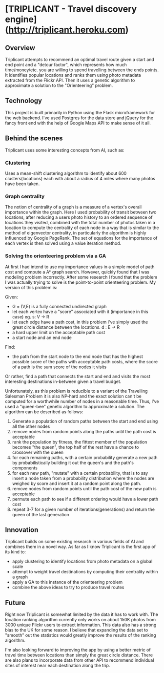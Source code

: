 [TRIPLICANT - Travel discovery engine] (http://triplicant.heroku.com)
======================================================================



Overview
-----------
Triplicant attempts to recommend an optimal travel route given a start and end point and a "detour factor", which represents how much time/money/etc. you are willing to spend travelling between the ends points. It identifies popular locations and ranks them using photo metadata extracted from the Flickr API. Then it uses a genetic algorithm to approximate a solution to the "Orienteering" problem.
 
Technology
--------------
This project is built primarily in Python using the Flask microframework for the web backend. I've used Postgres for the data store and jQuery for the fancy front end with the help of Google Maps API to make sense of it all.


Behind the scenes
--------------------
Triplicant uses some interesting concepts from AI, such as:

### Clustering

Uses a mean-shift clustering algorithm to identify about 600 clusters(locations) each with about a radius of 4 miles where many photos have been taken.

### Graph centrality

The notion of centrality of a graph is a measure of a vertex's overall importance within the graph. Here I used probability of transit between two locations, after reducing a users photo history to an ordered sequence of locations they visited, combined with the total number of photos taken in a location to compute the centrality of each node in a way that is similar to the method of eigenvector centrality, in particularly the algorithm is highly influenced by Google PageRank. The set of equations for the importance of each vertex is then solved using a value iteration method.

### Solving the orienteering problem via a GA

At first I had intend to use my importance values in a simple model of path cost and compute a A* graph search. However, quickly found that I was modeling problem incorrectly. After some research I found that the problem I was actually trying to solve is the point-to-point orienteering problem. My version of this problem is: 

Given:
* G = (V,E) is a fully connected undirected graph
* let each vertex have a "score" associated with it (importance in this case) eg. s: V -> R
* let each edge have a path cost, in this problem I've simply used the great circle distance between the locations. d : E -> R
* a hard upper limit on the acceptable path cost 
* a start node and an end node

Find:
* the path from the start node to the end node that has the highest possible score of the paths with acceptable path costs, where the score of a path is the sum score of the nodes it visits

Or rather, find a path that connects the start and end and visits the most interesting destinations in-between given a travel budget.

Unfortunately, as this problem is reducible to a variant of the Travelling Salesman Problem it is also NP-hard and the exact solution can't be computed for a worthwhile number of nodes in a reasonable time. Thus, I've used a "queen-bee" genetic algorithm to approximate a solution.  The algorithm can be described as follows:

1. Generate a population of random paths between the start and end using all the other nodes
2. remove nodes from random points along the paths until the path cost is acceptable
3. rank the population by fitness, the fittest member of the population becomes "the queen", the top half of the rest have a chance to crossover with the queen
4. for each remaining paths, with a certain probability generate a new path by probabilistically building it out the queen's and the path's components
5. for each new path, "mutate" with a certain probability, that is to say insert a node taken from a probability distribution where the nodes are weighed by score and insert it at a random point along the path.
6. remove nodes from random points until the path cost of the new path is acceptable
7. permute each path to see if a different ordering would have a lower path cost
8. repeat 3-7 for a given number of iterations(generations) and return the queen of the last generation

Innovation
---------------

Triplicant builds on some existing research in various fields of AI and combines them in a novel way. As far as I know Triplicant is the first app of its kind to:

* apply clustering to identify locations from photo metadata on a global scale
* attempt to weight travel destinations by computing their centrality within a graph
* apply a GA to this instance of the orienteering problem
* combine the above ideas to try to produce travel routes


Future
------------

Right now Triplicant is somewhat limited by the data it has to work with. The location ranking algorithm currently only 
works on about 150K photos from 3000 unique Flickr users to extract information. This data also has a strong bias to the
UK for some reason. I believe that expanding the data set to "smooth" out the statistics would greatly improve the results
of the ranking algorithm.

I'm also looking forward to improving the app by using a better metric of travel time between locations than simply the 
great circle distance. There are also plans to incorporate data from other API to recommend individual sites of interest
near each destination along the trip.


